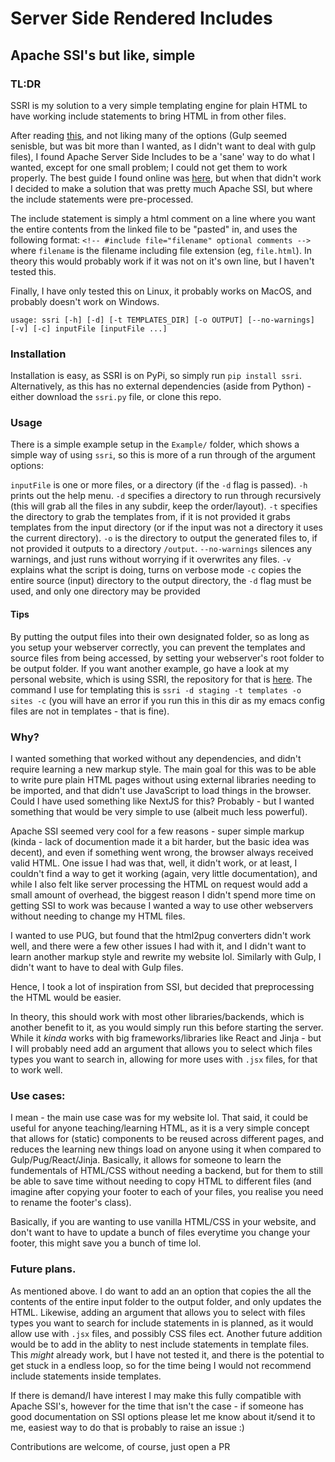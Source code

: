 # Server Side Rendered Includes
## Apache SSI's but like, simple

### TL:DR

SSRI is my solution to a very simple templating engine for plain HTML to have working include statements to bring HTML in from other files.

After reading [this](https://css-tricks.com/the-simplest-ways-to-handle-html-includes/), and not liking many of the options (Gulp seemed senisble, but was bit more than I wanted, as I didn't want to deal with gulp files), I found Apache Server Side Includes to be a 'sane' way to do what I wanted, except for one small problem; I could not get them to work properly. The best guide I found online was [here](https://joabj.com/Writing/Tech/Tuts/Apache/Apache-SSI.html), but when that didn't work I decided to make a solution that was pretty much Apache SSI, but where the include statements were pre-processed.

The include statement is simply a html comment on a line where you want the entire contents from the linked file to be "pasted" in, and uses the following format: `<!-- #include file="filename" optional comments -->` where `filename` is the filename including file extension (eg, `file.html`). In theory this would probably work if it was not on it's own line, but I haven't tested this.

Finally, I have only tested this on Linux, it probably works on MacOS, and probably doesn't work on Windows.

 ```help
 usage: ssri [-h] [-d] [-t TEMPLATES_DIR] [-o OUTPUT] [--no-warnings] [-v] [-c] inputFile [inputFile ...]
```

### Installation
Installation is easy, as SSRI is on PyPi, so simply run `pip install ssri`. Alternatively, as this has no external dependencies (aside from Python) - either download the `ssri.py` file, or clone this repo.


### Usage
There is a simple example setup in the `Example/` folder, which shows a simple way of using `ssri`, so this is more of a run through of the argument options:

`inputFile` is one or more files, or a directory (if the `-d` flag is passed).
`-h` prints out the help menu.
`-d` specifies a directory to run through recursively (this will grab all the files in any subdir, keep the order/layout).
`-t` specifies the directory to grab the templates from, if it is not provided it grabs templates from the input directory (or if the input was not a directory it uses the current directory).
`-o` is the directory to output the generated files to, if not provided it outputs to a directory `/output`.
`--no-warnings` silences any warnings, and just runs without worrying if it overwrites any files.
`-v` explains what the script is doing, turns on verbose mode
`-c` copies the entire source (input) directory to the output directory, the `-d` flag must be used, and only one directory may be provided 

#### Tips
By putting the output files into their own designated folder, so as long as you setup your webserver correctly, you can prevent the templates and source files from being accessed, by setting your webserver's root folder to be output folder.
If you want another example, go have a look at my personal website, which is using SSRI, the repository for that is [here](https://github.com/Sebagabones/mahoosivelygay). The command I use for templating this is `ssri -d staging -t templates -o sites -c` (you will have an error if you run this in this dir as my emacs config files are not in templates - that is fine).

### Why?
I wanted something that worked without any dependencies, and didn't require learning a new markup style. The main goal for this was to be able to write pure plain HTML pages without using external libraries needing to be imported, and that didn't use JavaScript to load things in the browser. Could I have used something like NextJS for this? Probably - but I wanted something that would be very simple to use (albeit much less powerful).

Apache SSI seemed very cool for a few reasons - super simple markup (kinda - lack of documention made it a bit harder, but the basic idea was decent), and even if something went wrong, the browser always received valid HTML. One issue I had was that, well, it didn't work, or at least, I couldn't find a way to get it working (again, very little documentation), and while I also felt like server processing the HTML on request would add a small amount of overhead, the biggest reason I didn't spend more time on getting SSI to work was because I wanted a way to use other webservers without needing to change my HTML files.

I wanted to use PUG, but found that the html2pug converters didn't work well, and there were a few other issues I had with it, and I didn't want to learn another markup style and rewrite my website lol. Similarly with Gulp, I didn't want to have to deal with Gulp files.

Hence, I took a lot of inspiration from SSI, but decided that preprocessing the HTML would be easier.

In theory, this should work with most other libraries/backends, which is another benefit to it, as you would simply run this before starting the server. While it *kinda* works with big frameworks/libraries like React and Jinja - but I will probably need add an argument that allows you to select which files types you want to search in, allowing for more uses with `.jsx` files, for that to work well.


### Use cases:
I mean - the main use case was for my website lol. That said, it could be useful for anyone teaching/learning HTML, as it is a very simple concept that allows for (static) components to be reused across different pages, and reduces the learning new things load on anyone using it when compared to Gulp/Pug/React/Jinja. Basically, it allows for someone to learn the fundementals of HTML/CSS without needing a backend, but for them to still be able to save time without needing to copy HTML to different files (and imagine after copying your footer to each of your files, you realise you need to rename the footer's class).

Basically, if you are wanting to use vanilla HTML/CSS in your website, and don't want to have to update a bunch of files everytime you change your footer, this might save you a bunch of time lol.

### Future plans.
As mentioned above. I do want to add an an option that copies the all the contents of the entire input folder to the output folder, and only updates the HTML.
Likewise, adding an argument that allows you to select with files types you want to search for include statements in is planned, as it would allow use with `.jsx` files, and possibly CSS files ect.
Another future addition would be to add in the ablity to nest include statements in template files. This *might* already work, but I have not tested it, and there is the potential to get stuck in a endless loop, so for the time being I would not recommend include statements inside templates. 
 

If there is demand/I have interest I may make this fully compatible with Apache SSI's, however for the time that isn't the case - if someone has good documentation on SSI options please let me know about it/send it to me, easiest way to do that is probably to raise an issue :)

Contributions are welcome, of course, just open a PR

